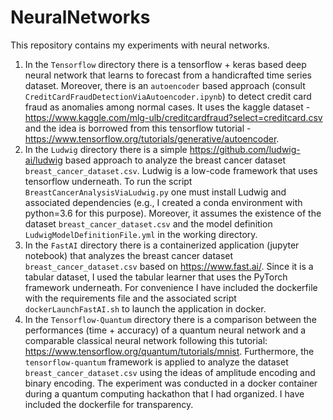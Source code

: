 # NeuralNetworks

This repository contains my experiments with neural networks. 

1. In the `Tensorflow` directory there is a tensorflow + keras based deep neural network that learns to forecast from a handicrafted time series dataset. Moreover, there is an `autoencoder` based approach (consult `CreditCardFraudDetectionViaAutoencoder.ipynb`) to detect credit card fraud as anomalies among normal cases. It uses the kaggle dataset - https://www.kaggle.com/mlg-ulb/creditcardfraud?select=creditcard.csv and the idea is borrowed from this tensorflow tutorial - https://www.tensorflow.org/tutorials/generative/autoencoder.
2. In the `Ludwig` directory there is a simple https://github.com/ludwig-ai/ludwig based approach to analyze the breast cancer dataset `breast_cancer_dataset.csv`. Ludwig is a low-code framework that uses tensorflow underneath. To run the script `BreastCancerAnalysisViaLudwig.py` one must install Ludwig and associated dependencies (e.g., I created a conda environment with python=3.6 for this purpose). Moreover, it assumes the existence of the dataset `breast_cancer_dataset.csv` and the model definition `LudwigModelDefinitionFile.yml` in the working directory.
3. In the `FastAI` directory there is a containerized application (jupyter notebook) that analyzes the breast cancer dataset `breast_cancer_dataset.csv` based on https://www.fast.ai/. Since it is a tabular dataset, I used the tabular learner that uses the PyTorch framework underneath. For convenience I have included the dockerfile with the requirements file and the associated script `dockerLaunchFastAI.sh` to launch the application in docker.
4. In the `Tensorflow-Quantum` directory there is a comparison between the performances (time + accuracy) of a quantum neural network and a comparable classical neural network following this tutorial: https://www.tensorflow.org/quantum/tutorials/mnist. Furthermore, the `tensorflow-quantum` framework is applied to analyze the dataset `breast_cancer_dataset.csv` using the ideas of amplitude encoding and binary encoding. The experiment was conducted in a docker container during a quantum computing hackathon that I had organized. I have included the dockerfile for transparency.
